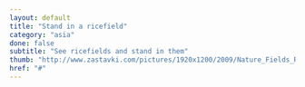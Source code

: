 ```yaml
---
layout: default
title: "Stand in a ricefield"
category: "asia"
done: false
subtitle: "See ricefields and stand in them"
thumb: "http://www.zastavki.com/pictures/1920x1200/2009/Nature_Fields_Rice_fields_017032_.jpg"
href: "#"
---
```

